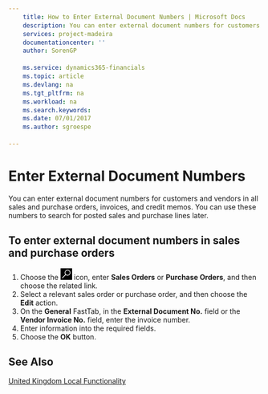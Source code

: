 ```yaml
---
    title: How to Enter External Document Numbers | Microsoft Docs
    description: You can enter external document numbers for customers and vendors in all sales and purchase orders, invoices, and credit memos. You can use these numbers to search for posted sales and purchase lines later.
    services: project-madeira
    documentationcenter: ''
    author: SorenGP

    ms.service: dynamics365-financials
    ms.topic: article
    ms.devlang: na
    ms.tgt_pltfrm: na
    ms.workload: na
    ms.search.keywords:
    ms.date: 07/01/2017
    ms.author: sgroespe

---
```

# Enter External Document Numbers
You can enter external document numbers for customers and vendors in all sales and purchase orders, invoices, and credit memos. You can use these numbers to search for posted sales and purchase lines later.  

## To enter external document numbers in sales and purchase orders  

1.  Choose the ![Search for Page or Report](../../media/ui-search/search_small.png "Search for Page or Report icon") icon, enter **Sales Orders** or **Purchase Orders**, and then choose the related link.  
2.  Select a relevant sales order or purchase order, and then choose the **Edit** action.  
3.  On the **General** FastTab, in the **External Document No.** field or the **Vendor Invoice No.** field, enter the invoice number.  
4.  Enter information into the required fields.  
5.  Choose the **OK** button.  

## See Also  
 [United Kingdom Local Functionality](united-kingdom-local-functionality.md)
